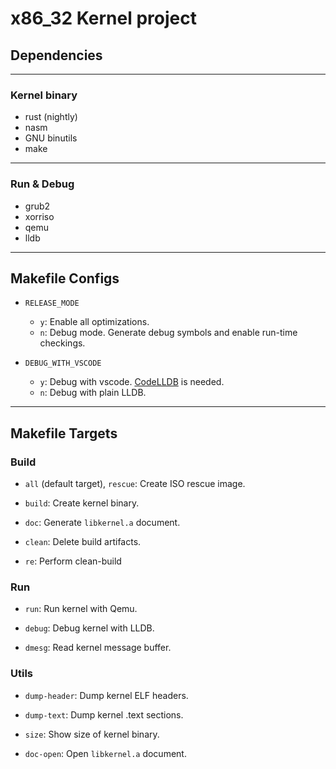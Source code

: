 # x86_32 Kernel project

## Dependencies

---

### Kernel binary

- rust (nightly)
- nasm 
- GNU binutils
- make

---

### Run & Debug

- grub2
- xorriso
- qemu
- lldb

---

## Makefile Configs

- `RELEASE_MODE`

	- `y`: Enable all optimizations.
	- `n`: Debug mode. Generate debug symbols and enable run-time checkings.

- `DEBUG_WITH_VSCODE`

	- `y`: Debug with vscode. [CodeLLDB](https://marketplace.visualstudio.com/items?itemName=vadimcn.vscode-lldb) is needed.
	- `n`: Debug with plain LLDB.

---

## Makefile Targets

### Build

- `all` (default target), `rescue`: Create ISO rescue image.

- `build`: Create kernel binary.

- `doc`: Generate `libkernel.a` document.

- `clean`: Delete build artifacts.

- `re`: Perform clean-build

### Run

- `run`: Run kernel with Qemu.

- `debug`: Debug kernel with LLDB.

- `dmesg`: Read kernel message buffer.

### Utils

- `dump-header`: Dump kernel ELF headers.

- `dump-text`: Dump kernel .text sections.

- `size`: Show size of kernel binary.

- `doc-open`: Open `libkernel.a` document.
